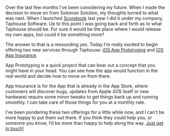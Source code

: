Over the last few months I’ve been considering my future. When I made the decision to move on from Solomon Solution, my thoughts turned to what was next. When I launched [Scorebook](http://taphouse.io/scorebook) last year I did it under my company, Taphouse Software. Up to this point I was going back and forth as to what Taphouse should be. For sure it would be the place where I would release my own apps, but could it be something more?

The answer to that is a resounding yes. Today I’m really excited to begin offering two new services through Taphouse: [iOS App Prototyping](http://taphouse.io/services/prototype) and [iOS App Insurance](http://taphouse.io/services/insurance).

App Prototyping is a quick project that can bear out a concept that you might have in your head. You can see how the app would function in the real world and decide how to move on from there.

App Insurance is for the App that is already in the App Store, where customers will discover bugs, updates from Apple (iOS itself or new hardware) require some minor tweaks to get things back up and running smoothly. I can take care of those things for you at a monthly rate.

I’ve been pondering these two offerings for a little while now, and I can’t be more happy to put them out there. If you think they could help you, or someone you know, I’d be more than happy to help along the way. [Just get in touch!](http://taphouse.io/contact)
